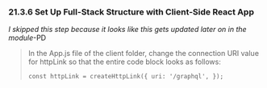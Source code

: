 ### 21.3.6 Set Up Full-Stack Structure with Client-Side React App

_I skipped this step because it looks like this gets updated later on in the module_-PD

> In the App.js file of the client folder, change the connection URI value for httpLink so that the entire code block looks as follows:
>
> `const httpLink = createHttpLink({ uri: '/graphql', });`
